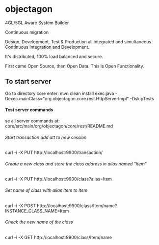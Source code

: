 objectagon
==========

4GL/5GL Aware System Builder

Continuous migration

Design, Development, Test & Production all integrated and simultaneous.
Continuous Integration and Development.
  
It's distributed, 100% load balanced and secure.

First came Open Source, then Open Data. This is Open Functionality.
  
##  To start server

Go to directory core
enter:
mvn clean install exec:java -Dexec.mainClass="org.objectagon.core.rest.HttpServerImpl" -DskipTests

#### Test server commands

se all server commands at: 
core/src/main/org/objectagon/core/rest/README.md

###### Start transaction add att to new session
curl -i -X PUT http://localhost:9900/transaction/
###### Create a new class and store the class address in alias named "Item" 
curl -i -X PUT http://localhost:9900/class?alias=Item
###### Set name of class with alias Item to Item
curl -i -X POST http://localhost:9900/class/Item/name?INSTANCE_CLASS_NAME=Item
###### Check the new name of the class
curl -i -X GET http://localhost:9900/class/Item/name

